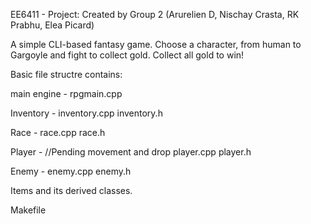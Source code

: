 EE6411 - Project: Created by Group 2
(Arurelien D, Nischay Crasta, RK Prabhu, Elea Picard)

A simple CLI-based fantasy game.
Choose a character, from human to Gargoyle
and fight to collect gold. Collect all gold
to win!

Basic file structre contains:

main engine -
rpgmain.cpp


Inventory - 
inventory.cpp
inventory.h

Race - 
race.cpp
race.h

Player - //Pending movement and drop
player.cpp
player.h 

Enemy -
enemy.cpp
enemy.h

Items and its derived classes.

Makefile
